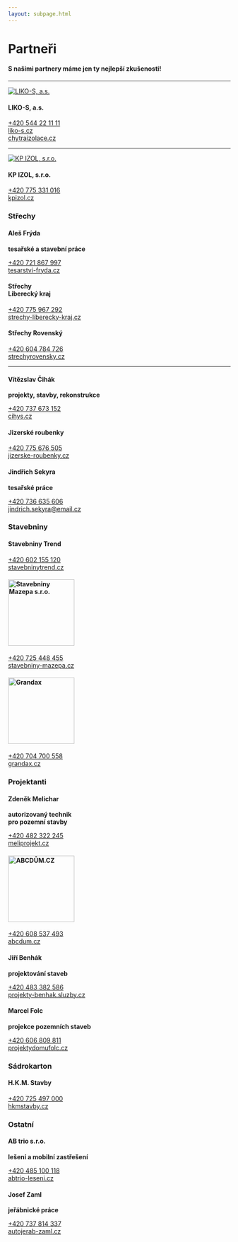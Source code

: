 ```yaml
---
layout: subpage.html
---
```


<!--<section class="partneri no-border center"><div>-->

# Partneři
#### S našimi partnery máme jen ty nejlepší zkušenosti!

---

<!--<div class="grid" style="align-items:center;"><div class="col">-->
<!--</div><div class="minicol">-->

[![LIKO-S, a.s.](/assets/likos.jpg)](http://www.chytraizolace.cz/)

<!--</div><div class="minicol" style="padding:0 45px;">-->

#### LIKO-S, a.s.

[+420 544 22 11 11](tel:+420544221111)  
[liko-s.cz](http://www.liko-s.cz/)  
[chytraizolace.cz](http://www.chytraizolace.cz/)

<!--</div><div class="col">-->
<!--</div></div>-->

---

<!--<div class="grid" style="align-items:center;"><div class="col">-->
<!--</div><div class="minicol">-->

[![KP IZOL, s.r.o.](/assets/kpizol.png)](http://www.kpizol.cz/)

<!--</div><div class="minicol" style="padding:0 45px;">-->

#### KP IZOL, s.r.o.

[+420 775 331 016](tel:+420775331016)  
[kpizol.cz](http://www.kpizol.cz/)  

<!--</div><div class="col">-->
<!--</div></div>-->

<!--<div class="white bg-blue">-->
### Střechy
<!--</div>-->

<!--<div class="grid"><div class="col">-->

#### Aleš Frýda
<div><strong>tesařské a stavební práce</strong></div>

[+420 721 867 997](tel:+420721867997)  
[tesarstvi-fryda.cz](http://www.tesarstvi-fryda.cz/)

<!--</div><div class="col">-->

#### Střechy<br>Liberecký kraj

[+420 775 967 292](tel:+420775967292)  
[strechy-liberecky-kraj.cz](http://www.strechy-liberecky-kraj.cz/)

<!--</div><div class="col">-->

#### Střechy Rovenský

[+420 604 784 726](tel:+420604784726)  
[strechyrovensky.cz](http://www.strechyrovensky.cz/)

<!--</div></div>-->

---

<!--<div class="grid"><div class="col">-->

#### Vítězslav Čihák
<div><strong>projekty, stavby, rekonstrukce</strong></div>

[+420 737 673 152](tel:+420737673152)  
[cihys.cz](http://www.cihys.cz/)

<!--</div><div class="col">-->

#### Jizerské roubenky

[+420 775 676 505](tel:+420775676505)  
[jizerske-roubenky.cz](http://www.jizerske-roubenky.cz/)

<!--</div><div class="col">-->

#### Jindřich Sekyra
<div><strong>tesařské práce</strong></div>

[+420 736 635 606](tel:+420736635606)  
[jindrich.sekyra@email.cz](mailto:jindrich.sekyra@email.cz)

<!--</div></div>-->

<!--<div class="white bg-blue">-->
### Stavebniny
<!--</div>-->

<!--<div class="grid"><div class="col">-->

#### Stavebniny Trend

[+420 602 155 120](tel:+420602155120)  
[stavebninytrend.cz](http://www.stavebninytrend.cz/)

<!--</div><div class="col">-->

<h4><img alt="Stavebniny Mazepa s.r.o." src="/assets/mazepa.png" style="width:150px;"></h4>

[+420 725 448 455](tel:+420725448455)  
[stavebniny-mazepa.cz](http://www.stavebniny-mazepa.cz/)

<!--</div><div class="col">-->

<h4><img alt="Grandax" src="/assets/grandax.jpg" style="width:150px;"></h4>

[+420 704 700 558](tel:+420704700558)  
[grandax.cz](http://www.grandax.cz/)

<!--</div></div>-->

<!--<div class="white bg-blue">-->
### Projektanti
<!--</div>-->

<!--<div class="grid"><div class="col">-->

#### Zdeněk Melichar
<div><strong>autorizovaný technik<br>pro pozemní stavby</strong></div>

[+420 482 322 245](tel:+420482322245)  
[meliprojekt.cz](http://www.meliprojekt.cz/)

<!--</div><div class="col">-->

<h4><img alt="ABCDŮM.CZ" src="/assets/abcdum.png" style="width:150px;"></h4>

[+420 608 537 493](tel:+420608537493)  
[abcdum.cz](http://www.abcdum.cz/)

<!--</div><div class="col">-->

#### Jiří Benhák
<div><strong>projektování staveb</strong></div>

[+420 483 382 586](tel:+420483382586)  
[projekty-benhak.sluzby.cz](https://projekty-benhak.sluzby.cz/)

<!--</div><div class="col">-->

#### Marcel Folc
<div><strong>projekce pozemních staveb</strong></div>

[+420 606 809 811](tel:+420606809811)  
[projektydomufolc.cz](http://www.projektydomufolc.cz/)

<!--</div></div>-->

<!--<div class="grid"><div class="col">-->

<!--<div class="white bg-blue">-->
### Sádrokarton
<!--</div>-->

<!--<div class="grid"><div class="col">-->

#### H.K.M. Stavby

[+420 725 497 000](tel:+420725497000)  
[hkmstavby.cz](http://www.hkmstavby.cz/)

<!--</div></div>-->

<!--</div><div class="doublecol">-->

<!--<div class="white bg-blue">-->
### Ostatní
<!--</div>-->

<!--<div class="grid"><div class="col">-->

#### AB trio s.r.o.
<div><strong>lešení a mobilní zastřešení</strong></div>

[+420 485 100 118](tel:+420485100118)  
[abtrio-leseni.cz](http://www.abtrio-leseni.cz/)

<!--</div><div class="col">-->

#### Josef Zaml
<div><strong>jeřábnické práce</strong></div>

[+420 737 814 337](tel:+420737814337)  
[autojerab-zaml.cz](http://www.autojerab-zaml.cz/)

<!--</div></div>-->

<!--</div></div>-->
<!--</div></section>-->
